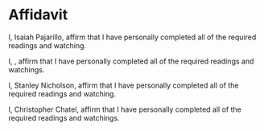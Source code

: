 # Affidavit

I, Isaiah Pajarillo, affirm that I have personally completed all of the required readings and watching.

I, , affirm that I have personally completed all of the required readings and watchings.

I, Stanley Nicholson, affirm that I have personally completed all of the required readings and watching.

I, Christopher Chatel, affirm that I have personally completed all of the required readings and watchings.
